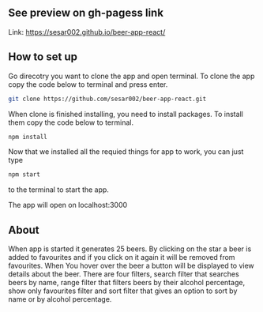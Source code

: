 ## See preview on gh-pagess link

Link: https://sesar002.github.io/beer-app-react/

## How to set up

Go direcotry you want to clone the app and open terminal. To clone the app copy the code below to terminal and press enter.

```bash
git clone https://github.com/sesar002/beer-app-react.git
```

When clone is finished installing, you need to install packages. To install them copy the code below to terminal.

```bash
npm install
```

Now that we installed all the requied things for app to work, you can just type

```bash
npm start
```

to the terminal to start the app.

The app will open on localhost:3000

## About

When app is started it generates 25 beers. By clicking on the star a beer is added to favourites and if you click on it again it will be removed from favourites. When You hover over the beer a button will be displayed to view details about the beer. There are four filters, search filter that searches beers by name, range filter that filters beers by their alcohol percentage, show only favourites filter and sort filter that gives an option to sort by name or by alcohol percentage.
